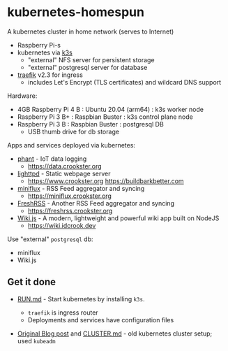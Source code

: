 kubernetes-homespun
===================

A kubernetes cluster in home network (serves to Internet)

-	Raspberry Pi-s
-	kubernetes via [k3s](https://k3s.io)
	-	"external" NFS server for persistent storage
	-	"external" postgresql server for database
-	[traefik](https://github.com/containous/traefik) v2.3 for ingress
	-	includes Let's Encrypt (TLS certificates) and wildcard DNS support

Hardware:

-	4GB Raspberry Pi 4 B : Ubuntu 20.04 (arm64) : k3s worker node
-	Raspberry Pi 3 B+ : Raspbian Buster : k3s control plane node
-	Raspberry Pi 3 B : Raspbian Buster : postgresql DB
	-	USB thumb drive for db storage

Apps and services deployed via kubernetes:

-	[phant](https://hub.docker.com/r/dpcrook/phant_server-docker) - IoT data logging
	-	https://data.crookster.org
-	[lighttpd](https://hub.docker.com/r/dpcrook/alpine-lighttpd-static) - Static webpage server
	-	https://www.crookster.org https://buildbarkbetter.com
-	[miniflux](https://hub.docker.com/r/miniflux/miniflux) - RSS Feed aggregator and syncing
	-	https://miniflux.crookster.org
-	[FreshRSS](https://hub.docker.com/r/freshrss/freshrss) - Another RSS Feed aggregator and syncing
	-	https://freshrss.crookster.org
-	[Wiki.js](https://hub.docker.com/r/requarks/wiki) - A modern, lightweight and powerful wiki app built on NodeJS
	-	https://wiki.idcrook.dev

Use "external" `postgresql` db:

-	miniflux
-	Wiki.js

Get it done
-----------

-	[RUN.md](RUN.md) - Start kubernetes by installing `k3s`.

	-	`traefik` is ingress router
	-	Deployments and services have configuration files

-	[Original Blog post](https://idcrook.github.io/Kubernetes-Ubuntu-18.04-Bare-Metal-Single-Host/) and [CLUSTER.md](.archive/CLUSTER.md) - old kubernetes cluster setup; used `kubeadm`
